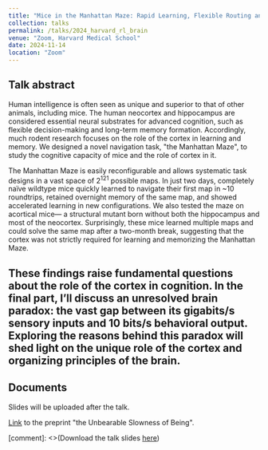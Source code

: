 ```yaml
---
title: "Mice in the Manhattan Maze: Rapid Learning, Flexible Routing and Generalization, With and Without Cortex"
collection: talks
permalink: /talks/2024_harvard_rl_brain
venue: "Zoom, Harvard Medical School"
date: 2024-11-14
location: "Zoom"
---
```


Talk abstract 
------
Human intelligence is often seen as unique and superior to that of other animals, including mice. The human neocortex and hippocampus are considered essential neural substrates for advanced cognition, such as flexible decision-making and long-term memory formation. Accordingly, much rodent research focuses on the role of the cortex in learning and memory. We designed a novel navigation task, "the Manhattan Maze", to study the cognitive capacity of mice and the role of cortex in it. ​

The Manhattan Maze is easily reconfigurable and allows systematic task designs in a vast space of 2<sup>121</sup> possible maps. In just two days, completely naïve wildtype mice quickly learned to navigate their first map in ~10 roundtrips, retained overnight memory of the same map, and showed accelerated learning in new configurations. We also tested the maze on acortical mice— a structural mutant born without both the hippocampus and most of the neocortex. Surprisingly, these mice learned multiple maps and could solve the same map after a two-month break, suggesting that the cortex was not strictly required for learning and memorizing the Manhattan Maze.​

These findings raise fundamental questions about the role of the cortex in cognition. In the final part, I’ll discuss an unresolved brain paradox: the vast gap between its gigabits/s sensory inputs and 10 bits/s behavioral output. Exploring the reasons behind this paradox will shed light on the unique role of the cortex and organizing principles of the brain.
------

Documents
------

Slides will be uploaded after the talk. 

[Link](https://jieyusz.github.io/publication/2024_zheng_slowness) to the preprint "the Unbearable Slowness of Being". 

[comment]: <>(Download the talk slides [here](http://Jieyusz.github.io/files/CCN_talk_final.pdf))



